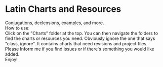 # Latin Charts and Resources
 Conjugations, declensions, examples, and more. \
How to use: \
Click on the "Charts" folder at the top. You can then navigate the folders to find the charts or resources you need. Obviously ignore the one that says "class, ignore". It contains charts that need revisions and project files. 
Please Inform me if you find issues or if there's something you would like added. \
Enjoy!

